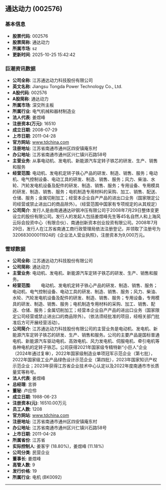 ## 通达动力 (002576)

### 基本信息

- **股票代码**: 002576
- **股票简称**: 通达动力
- **所属市场**: sz
- **更新时间**: 2025-10-25 15:42:42

### 巨潮资讯数据

- **公司全称**: 江苏通达动力科技股份有限公司
- **英文名称**: Jiangsu Tongda Power Technology Co., Ltd.
- **A股代码**: 002576
- **A股简称**: 通达动力
- **所属市场**: 深交所主板
- **所属行业**: 电气机械和器材制造业
- **法人代表**: 姜煜峰
- **注册资本(万元)**: 16510
- **成立日期**: 2008-07-29
- **上市日期**: 2011-04-28
- **官方网站**: www.tdchina.com
- **注册地址**: 江苏省南通市通州区四安镇庵东村
- **办公地址**: 江苏省南通市通州区兴仁镇兴石路58号
- **主营业务**: 从事电动机、发电机、新能源汽车定转子铁芯的研发、生产、销售和服务
- **经营范围**: 电动机、发电机定转子铁心产品的研发、制造、销售、服务；电动机、电气控制设备、电动工具的研发、制造、销售、服务；风力、柴油、水轮、汽轮发电机设备及配件的研发、制造、销售、服务；专用设备、专用模具的研发、制造、销售、服务；电机制造专用材料的采购、加工、销售、配送、仓储、服务；金属切削加工；经营本企业自产产品的进出口业务（国家限定公司经营或禁止进出口的商品除外）。（经营范围中国家有专项规定的从其规定）
- **公司简介**: 发行人是由南通通达矽钢冲压有限公司于2008年7月29日整体变更设立的股份有限公司。发行人的发起人包括姜煜峰先生等45名自然人和上海风云际会投资中心（有限合伙）、南通创新资本创业投资有限公司。2008年7月29日，发行人在江苏省南通工商行政管理局依法注册登记，并领取了注册号为320683000011924的《企业法人营业执照》，注册资本为9,000万元。

### 雪球数据

- **公司全称**: 江苏通达动力科技股份有限公司
- **公司简称**: 通达动力
- **主营业务**: 电动机、发电机、新能源汽车定转子铁芯的研发、生产、销售和服务。
- **经营范围**: 　　电动机、发电机定转子铁心产品的研发、制造、销售、服务；电动机、电气控制设备、电动工具的研发、制造、销售、服务；风力、柴油、水轮、汽轮发电机设备及配件的研发、制造、销售、服务；专用设备，专用模具的研发、制造、销售、服务；电机制造专用材料的采购、加工、销售、配送、仓储、服务；金属切削加工；经营本企业自产产品的进出口业务（国家限定公司经营或禁止进出口的商品除外）。（依法须经批准的项目，经相关部门批准后方可开展经营活动）。
- **公司简介**: 江苏通达动力科技股份有限公司的主营业务是电动机、发电机、新能源汽车定转子铁芯的研发、生产、销售和服务。公司的主要产品是国标普通电机、新能源汽车驱动电机、高效电机、风力发电机、伺服电机、牵引电机等各种电机的定转子铁芯。公司获得2021年国家级专精特新“小巨人”企业（2024年通过复审），2022年国家级制造业单项冠军示范企业（第七批），2022年国家级工业产品绿色设计示范企业（第四批），2023年国家知识产权示范企业；2023年获得江苏省企业技术中心认定以及2022年度南通市市长质量奖等称号。
- **法人代表**: 姜煜峰
- **总经理**: 言骅
- **董秘**: 卢应伶
- **成立日期**: 1988-06-23
- **注册资本(元)**: 16510.00万元
- **员工人数**: 1208
- **官方网站**: www.tdchina.com
- **注册地址**: 江苏省南通市通州区四安镇庵东村
- **办公地址**: 江苏省南通市通州区兴仁镇兴石路58号
- **上市日期**: 2011-04-28
- **所属省份**: 江苏省
- **实际控制人**: 姜客宇 (18.80%)，姜煜峰 (11.18%)
- **公司分类**: 民营企业
- **董事长**: 姜煜峰
- **高管人数**: 9
- **发行价格**: 19
- **所属行业**: 电机 (BK0092)

---